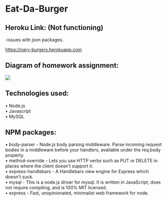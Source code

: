 # Eat-Da-Burger

## Heroku Link: (Not functioning)

-issues with json packages.  

https://nary-burgers.herokuapp.com  

## Diagram of homework assignment:  

<img src="https://user-images.githubusercontent.com/22119689/64303250-18a58980-cf3c-11e9-938d-a2104cfd3164.png">

## Technologies used:
•	Node.js  
•	Javascript   
•	MySQL 

## NPM packages:
•	body-parser - Node.js body parsing middleware. Parse incoming request bodies in a middleware before your handlers, available under the req.body property.  
•	method-override - Lets you use HTTP verbs such as PUT or DELETE in places where the client doesn't support it.  
•	express-handlebars - A Handlebars view engine for Express which doesn't suck.  
•	mysql - This is a node.js driver for mysql. It is written in JavaScript, does not require compiling, and is 100% MIT licensed.    
•	express - Fast, unopinionated, minimalist web framework for node.  


